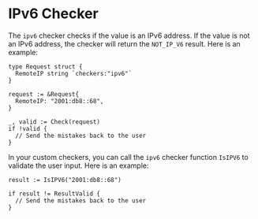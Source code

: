 # IPv6 Checker

The ```ipv6``` checker checks if the value is an IPv6 address. If the value is not an IPv6 address, the checker will return the ```NOT_IP_V6``` result. Here is an example:

```golang
type Request struct {
  RemoteIP string `checkers:"ipv6"`
}

request := &Request{
  RemoteIP: "2001:db8::68",
}

_, valid := Check(request)
if !valid {
  // Send the mistakes back to the user
}
```

In your custom checkers, you can call the ```ipv6``` checker function ```IsIPV6``` to validate the user input. Here is an example:

```golang
result := IsIPV6("2001:db8::68")

if result != ResultValid {
  // Send the mistakes back to the user
}
```
